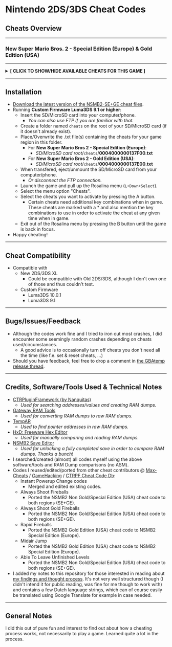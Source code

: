 # Nintendo 2DS/3DS Cheat Codes

## Cheats Overview

**************************************************
### New Super Mario Bros. 2 - Special Edition (Europe) & Gold Edition (USA)
**************************************************
**<details><summary>[ CLICK TO SHOW/HIDE AVAILABLE CHEATS FOR THIS GAME ]</summary>**
<p>

> ----------------------------------
> General Notes:
> ----------------------------------
  - *In order for enabled cheat codes to take effect, depending on the code enabled, some codes require you to:*
    - *Use a button combination.*
      - *These codes are marked with a * and list the button combination to be used between (parentheses).*
    - *Switch Screens. Accomplishable by, for example:*
      - *Switching between Worlds on World Map (if more then one World opened).*
      - *Entering and exiting a level.*
	- *Some codes require this because of checks used in the code.*
	- *For exiting a level, any of the following options are valid:*
	  - *Die in level.*
	  - *Pause and return to map.*
	  - *Finish a level.*
  - *All codes can be used in all levels (including Browser Castle).*

> ----------------------------------
> Character Modifier
> ----------------------------------
  - **Play as Mario**
  - **Play as Luigi**
    - *Even when game not beaten.*
  - **No Hat**
    - *Doesn't require max (1110) lives.*
  - **Half Sized Mario/Luigi**
    - *When in level. Does not affect hitbox. Turn off when Big Mario/Luigi PowerUp wears off in order to unfreeze game.*
  - **Double Sized Mario/Luigi**
    - *When in level. Does not affect hitbox. Turn off when Big Mario/Luigi PowerUp wears off in order to unfreeze game.*
  - **Invisible Mario/Luigi**
    - *When in level. Does not affect hitbox. Turn off when Big Mario/Luigi PowerUp wears off in order to unfreeze game.*
> ----------------------------------
> Instant PowerUps
> ----------------------------------
  - **(L+Down) Small Mario/Luigi**
  - **(L+Left) Big Mario/Luigi**
  - **(L+Right) Fire Mario/Luigi**
  - **(L+Up) Tanooki Mario/Luigi**
  - **(R+Down) Mini Mario/Luigi**
  - **(R+Right) Gold Mario/Luigi**
  - **(R+Up) White Tanooki Mario/Luigi**
> ----------------------------------
- **Always White Tanooki Suit (Invincible)**
- **Always Full Tanooki Pwing Gauge**
- **Always Star Power (Invincible+Speed)**
- **Always Gold Block Head (Unlimited Coins)**
  - *Start each level as Gold Block Head. Has unlimited coins. Getting hit loses it temporarily.*
> ----------------------------------
- **Always Shoot Fireballs**
- **Always Shoot Gold Fireballs**
- **Rapid Fireballs**
  - *Works for Fire and Gold Mario/Luigi and in combination with above Fireball codes.*
- **Mid-air Jump**
> ----------------------------------	
> Unlocks
> ----------------------------------
  - **(L+R+Left+A) Everything (5 Star Save)**
    - *For currently opened save file:*
      - *Max lives (1110), Three Crowns & No Hat Mario/Luigi.*
      - *All levels opened & cleared (including Rainbow Levels & Toad Houses).*
      - *All Star Coins in Worlds 1-6 and Mushroom/Flower Worlds collected.*
      - *All Moon Coins in Star World collected.*
      - *All paths opened (the ones that cost Star/Moon coins + all hidden exits).*
    - *Additionaly:*
      - *Sets Star/Moon counter to zero since all star pathways are opened.*
      - *Enables a Flying Gold Coin Block.*
      - *Puts a Star in Item Box.*
    - *Results in a 5 Shiny Star save game when saved.*
  - **Max Lives (Three Crowns)**
  - **5 Lives**
  - **Enable Gold Leaf Block (All Levels)**
  - **Disable Gold Leaf Block (All Levels)**
  - **Flying Gold Coin Block At Level Start**
  - **All Star Coins (All Levels)**
  - **Reset Star Coins (All Levels)**
  - **All Moon Coins (All Star Levels)**
  - **Reset Moon Coins (All Star Levels)**
  - **Reset Star Coins (All Levels)**
  - **Reset Moon Coins (All Star Levels)**
  - **9999 Coin Score (All Levels)**
  - **0000 Coin Score (All Levels)**
  - **219 Star/Moon Coins (Counter)**
  - **000 Star/Moon Coins (Counter)**
  - **9999999 Total Coins (Counter)**
  - **1000000 Total Coins (Counter)**
  - **0000000 Total Coins (Counter)**
> ----------------------------------
- **3 Star/Moon Coins Collected (Per Level)**
  - *Per level code. Registers after finishing level.*
- **Able To Leave Unfinished Levels**
  - *Press Down at pause screen to highlight and enable level exit.*
- **Infinite Time**
> ----------------------------------
> Quick Presets
> ----------------------------------
  - **Easy Peasy Level Easy**
    - *Star Power*
    - *Mid-air Jump*
    - *Infinite Time*
  - **Coin Rusher**
    - *Star Power*
    - *Gold Block Head*
    - *Rapid Gold Fireballs*
    - *Infinite Time*

</p>
</details>

**************************************************

## Installation
- [Download the latest version of the NSMB2-SE+GE cheat files](https://github.com/KimDebroye/N3DS-Cheat-Codes/releases/).
- Running **Custom Firmware Luma3DS 9.1 or higher**:
  - Insert the SD/MicroSD card into your computer/phone.
    - *You can also use FTP if you are familiar with that.*
  - Create a folder named `cheats` on the root of your SD/MicroSD card (if it doesn't already exist).
  - Place/Overwrite the .txt file(s) containing the cheats for your game region in this folder.
    - For **New Super Mario Bros 2 - Special Edition (Europe)**:
      - *SD/MicroSD card root*/`cheats`/**0004000000137F00.txt**
    - For **New Super Mario Bros 2 - Gold Edition (USA)**:
      - *SD/MicroSD card root*/`cheats`/**0004000000137E00.txt**
  - When transfered, eject/unmount the SD/MicroSD card from your computer/phone.
    - *Or disconnect the FTP connection.*
  - Launch the game and pull up the Rosalina menu (`L+Down+Select`).
  - Select the menu option "Cheats".
  - Select the cheats you want to activate by pressing the A button.
    - Certain cheats need additional key combinations when in game. These cheats are marked with a * and also mention the key combinations to use in order to activate the cheat at any given time when in game.
  - Exit out of the Rosalina menu by pressing the B button until the game is back in focus.
- Happy cheating!
  
**************************************************

## Cheat Compatibility
- Compatible with
  - New 2DS/3DS XL
    - Could be compatible with Old 2DS/3DS, although I don't own one of those and thus couldn't test.
  - Custom Firmware
    - Luma3DS 10.0.1
    - Luma3DS 9.1
    
**************************************************

## Bugs/Issues/Feedback
- Although the codes work fine and I tried to iron out most crashes,
I did encounter some seemingly random crashes depending on cheats used/circumstances.
  - A good advice is to occasionally turn off cheats you don't need all the time (like f.e. set & reset cheats, ...)
- Should you have feedback, feel free to drop a comment in [the GBAtemp release thread](https://gbatemp.net/threads/release-new-super-mario-bros-2-gold-special-edition-cheat-codes.550034/).
    
**************************************************

## Credits, Software/Tools Used & Technical Notes
- [CTRPluginFramework (by Nanquitas)](https://github.com/Nanquitas/CTRPluginFramework-BlankTemplate)
  - *Used for searching addresses/values and creating RAM dumps.*
- [Gateway RAM Tools](https://www.maxconsole.com/threads/tool-gateway-ram-tools.40776/)
  - *Used for converting RAM dumps to raw RAM dumps.*
- [TempAR](https://raing3.gshi.org/files/psp/tools/pointer_searcher.zip)
  - *Used to find pointer addresses in raw RAM dumps.*
- [HxD: Freeware Hex Editor](https://mh-nexus.de/en/hxd/)
  - *Used for manually comparing and reading RAM dumps.*
- [NSMB2 Save Editor](https://gbatemp.net/threads/release-new-super-mario-bros-2-save-editor.396734/)
  - *Used for unlocking a fully completed save in order to compare RAM dumps. Thanks a bunch!*
- I searched/created (almost) all codes myself using the above software/tools and RAM Dump comparisons (no ASM).
- Codes I reused/edited/ported from other cheat contributors
@ [Max-Cheats](https://www.max-cheats.com/view.php?ItemID=206) / [GameHacking](https://gamehacking.org/game/115234) / [CTRPF Cheat Code Db](https://github.com/JourneyOver/CTRPF-AR-CHEAT-CODES/blob/master/Cheats/New%20Super%20Mario%20Bros.%202%20(Gold%20Edition)%20(USA)/0004000000137E00.txt):
  - Instant Powerup Change codes
  	- Merged and edited existing codes.
  - Always Shoot Fireballs
  	- Ported the NSMB2 Non Gold/Special Edition (USA) cheat code to both regions (SE+GE).
  - Always Shoot Gold Fireballs
  	- Ported the NSMB2 Non Gold/Special Edition (USA) cheat code to both regions (SE+GE).
  - Rapid Fireballs
  	- Ported the NSMB2 Gold Edition (USA) cheat code to NSMB2 Special Edition (Europe).
  - Midair Jump
  	- Ported the NSMB2 Gold Edition (USA) cheat code to NSMB2 Special Edition (Europe).
  - Able To Leave Unfinished Levels
  	- Ported the NSMB2 Non Gold/Special Edition (USA) cheat code to both regions (SE+GE).
- I added my notes to this repository for those interested in reading about [my findings and thought process](https://github.com/KimDebroye/N3DS-Cheat-Codes/blob/master/_Findings%20%26%20Thoughts/(NSMB2%20-%20SE%2BGE)%20Findings%20%26%20Thoughts.txt). It's not very well structured though (I didn't intend it for public reading, was fine for me though to work with) and contains a few Dutch language strings, which can of course easily be translated using Google Translate for example in case needed.

**************************************************

## General Notes
I did this out of pure fun and interest to find out about how a cheating process works, not necessarily to play a game.
Learned quite a lot in the process.
